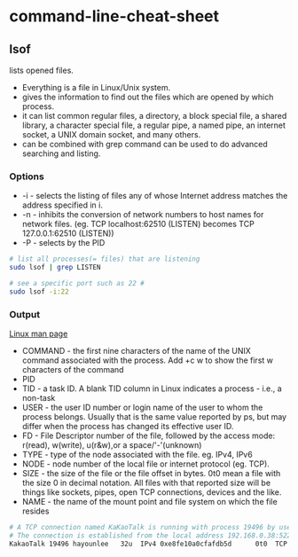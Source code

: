 # command-line-cheat-sheet

## lsof

lists opened files.

- Everything is a file in Linux/Unix system.
- gives the information to find out the files which are opened by which process.
- it can list common regular files, a directory, a block special file, a shared library, a character special file, a regular pipe, a named pipe, an internet socket, a UNIX domain socket, and many others.
- can be combined with grep command can be used to do advanced searching and listing.

### Options

- -i - selects the listing of files any of whose Internet address matches the address specified in i.
- -n - inhibits the conversion of network numbers to host names for network files. (eg. TCP localhost:62510 (LISTEN) becomes TCP 127.0.0.1:62510 (LISTEN))
- -P - selects by the PID

```bash
# list all processes(= files) that are listening
sudo lsof | grep LISTEN

# see a specific port such as 22 #
sudo lsof -i:22
```

### Output

[Linux man page](https://man7.org/linux/man-pages/man8/lsof.8.html)

- COMMAND - the first nine characters of the name of the UNIX command associated with the process. Add +c w to show the first w characters of the command
- PID
- TID - a task ID. A blank TID column in Linux indicates a process - i.e., a non-task
- USER - the user ID number or login name of the user to whom the process belongs. Usually that is the same value reported by ps, but may differ when the process has changed its effective user ID.
- FD - File Descriptor number of the file, followed by the access mode: r(read), w(write), u(r&w),or a space/'-'(unknown)
- TYPE - type of the node associated with the file. eg. IPv4, IPv6
- NODE - node number of the local file or internet protocol (eg. TCP).
- SIZE - the size of the file or the file offset in bytes. 0t0 mean a file with the size 0 in decimal notation. All files with that reported size will be things like sockets, pipes, open TCP connections, devices and the like.
- NAME - the name of the mount point and file system on which the file resides

```bash
# A TCP connection named KaKaoTalk is running with process 19496 by user hayounlee with read & write access on IPv4 socket.
# The connection is established from the local address 192.168.0.38:52200 to the remote address 203.217.229.115:443
KakaoTalk 19496 hayounlee   32u  IPv4 0xe8fe10a0cfafdb5d      0t0  TCP 192.168.0.38:52200->203.217.229.115:443 (ESTABLISHED)
```
